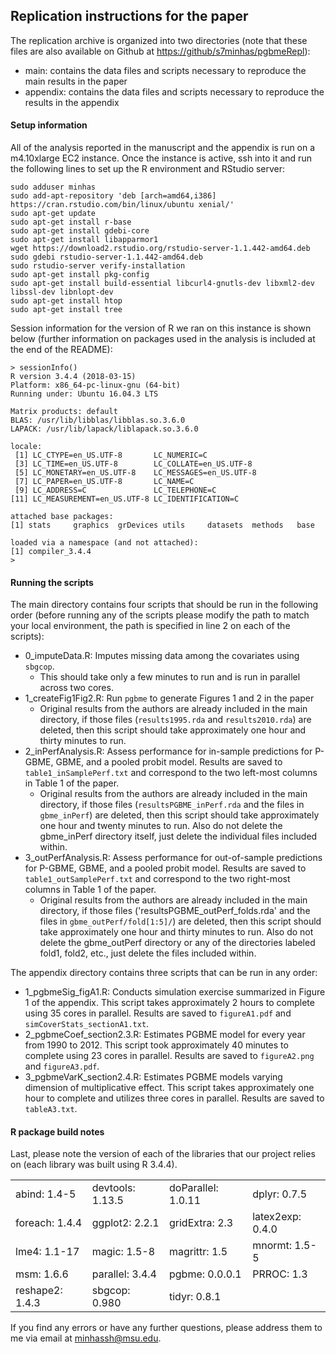 ## Replication instructions for the paper

The replication archive is organized into two directories (note that these files are also available on Github at [https://github/s7minhas/pgbmeRepl](https://github.com/s7minhas/pgbmeRepl)):

- main: contains the data files and scripts necessary to reproduce the main results in the paper
- appendix: contains the data files and scripts necessary to reproduce the results in the appendix

#### Setup information

All of the analysis reported in the manuscript and the appendix is run on a m4.10xlarge EC2 instance. Once the instance is active, ssh into it and run the following lines to set up the R environment and RStudio server: 

```
sudo adduser minhas
sudo add-apt-repository 'deb [arch=amd64,i386] https://cran.rstudio.com/bin/linux/ubuntu xenial/'
sudo apt-get update
sudo apt-get install r-base
sudo apt-get install gdebi-core
sudo apt-get install libapparmor1
wget https://download2.rstudio.org/rstudio-server-1.1.442-amd64.deb
sudo gdebi rstudio-server-1.1.442-amd64.deb
sudo rstudio-server verify-installation
sudo apt-get install pkg-config
sudo apt-get install build-essential libcurl4-gnutls-dev libxml2-dev libssl-dev libnlopt-dev
sudo apt-get install htop
sudo apt-get install tree
```

Session information for the version of R we ran on this instance is shown below (further information on packages used in the analysis is included at the end of the README): 

```
> sessionInfo()
R version 3.4.4 (2018-03-15)
Platform: x86_64-pc-linux-gnu (64-bit)
Running under: Ubuntu 16.04.3 LTS

Matrix products: default
BLAS: /usr/lib/libblas/libblas.so.3.6.0
LAPACK: /usr/lib/lapack/liblapack.so.3.6.0

locale:
 [1] LC_CTYPE=en_US.UTF-8       LC_NUMERIC=C
 [3] LC_TIME=en_US.UTF-8        LC_COLLATE=en_US.UTF-8
 [5] LC_MONETARY=en_US.UTF-8    LC_MESSAGES=en_US.UTF-8
 [7] LC_PAPER=en_US.UTF-8       LC_NAME=C
 [9] LC_ADDRESS=C               LC_TELEPHONE=C
[11] LC_MEASUREMENT=en_US.UTF-8 LC_IDENTIFICATION=C

attached base packages:
[1] stats     graphics  grDevices utils     datasets  methods   base

loaded via a namespace (and not attached):
[1] compiler_3.4.4
>
```

#### Running the scripts

The main directory contains four scripts that should be run in the following order (before running any of the scripts please modify the path to match your local environment, the path is specified in line 2 on each of the scripts): 

- 0_imputeData.R: Imputes missing data among the covariates using `sbgcop`.
    + This should take only a few minutes to run and is run in parallel across two cores.
- 1_createFig1Fig2.R: Run `pgbme` to generate Figures 1 and 2 in the paper
    + Original results from the authors are already included in the main directory, if those files (`results1995.rda` and `results2010.rda`) are deleted, then this script should take approximately one hour and thirty minutes to run. 
- 2_inPerfAnalysis.R: Assess performance for in-sample predictions for P-GBME, GBME, and a pooled probit model. Results are saved to `table1_inSamplePerf.txt` and correspond to the two left-most columns in Table 1 of the paper.
    + Original results from the authors are already included in the main directory, if those files (`resultsPGBME_inPerf.rda` and the files in `gbme_inPerf`) are deleted, then this script should take approximately one hour and twenty minutes to run. Also do not delete the gbme_inPerf directory itself, just delete the individual files included within.
- 3_outPerfAnalysis.R: Assess performance for out-of-sample predictions for P-GBME, GBME, and a pooled probit model. Results are saved to `table1_outSamplePerf.txt` and correspond to the two right-most columns in Table 1 of the paper.
    + Original results from the authors are already included in the main directory, if those files ('resultsPGBME_outPerf_folds.rda' and the files in `gbme_outPerf/fold[1:5]/`) are deleted, then this script should take approximately one hour and thirty minutes to run. Also do not delete the gbme_outPerf directory or any of the directories labeled fold1, fold2, etc., just delete the files included within.

The appendix directory contains three scripts that can be run in any order:

- 1_pgbmeSig_figA1.R: Conducts simulation exercise summarized in Figure 1 of the appendix. This script takes approximately 2 hours to complete using 35 cores in parallel. Results are saved to `figureA1.pdf` and `simCoverStats_sectionA1.txt`.
- 2_pgbmeCoef_section2.3.R: Estimates PGBME model for every year from 1990 to 2012. This script took approximately 40 minutes to complete using 23 cores in parallel. Results are saved to `figureA2.png` and `figureA3.pdf`.
- 3_pgbmeVarK_section2.4.R: Estimates PGBME models varying dimension of multiplicative effect. This script takes approximately one hour to complete and utilizes three cores in parallel. Results are saved to `tableA3.txt`.

#### R package build notes

Last, please note the version of each of the libraries that our project relies on (each library was built using R 3.4.4). 

|                |                 |                   |                 |
|:---------------|:----------------|:------------------|:----------------|
|abind: 1.4-5    |devtools: 1.13.5 |doParallel: 1.0.11 |dplyr: 0.7.5     |
|foreach: 1.4.4  |ggplot2: 2.2.1   |gridExtra: 2.3     |latex2exp: 0.4.0 |
|lme4: 1.1-17    |magic: 1.5-8     |magrittr: 1.5      |mnormt: 1.5-5    |
|msm: 1.6.6      |parallel: 3.4.4  |pgbme: 0.0.0.1     |PRROC: 1.3       |
|reshape2: 1.4.3 |sbgcop: 0.980    |tidyr: 0.8.1       |                 |

If you find any errors or have any further questions, please address them to me via email at minhassh@msu.edu.